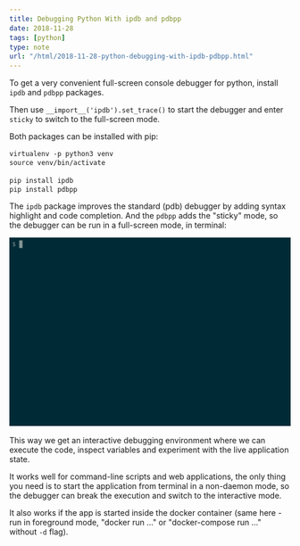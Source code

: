 ```yaml
---
title: Debugging Python With ipdb and pdbpp
date: 2018-11-28
tags: [python]
type: note
url: "/html/2018-11-28-python-debugging-with-ipdb-pdbpp.html"
---
```


To get a very convenient full-screen console debugger for python, install `ipdb` and `pdbpp` packages.

Then use `__import__('ipdb').set_trace()` to start the debugger and enter `sticky` to switch to the full-screen mode.

<!-- more -->

Both packages can be installed with pip:

```
virtualenv -p python3 venv
source venv/bin/activate

pip install ipdb
pip install pdbpp
```

The `ipdb` package improves the standard (pdb) debugger by adding syntax highlight and code completion.
And the `pdbpp` adds the "sticky" mode, so the debugger can be run in a full-screen mode, in terminal:

![debugger demo](/2018-11-28-python-degugging.gif)

This way we get an interactive debugging environment where we can execute the code, inspect variables and experiment with the live application state.

It works well for command-line scripts and web applications, the only thing you need is to start the application from terminal in a non-daemon mode, so the debugger can break the execution and switch to the interactive mode.

It also works if the app is started inside the docker container (same here - run in foreground mode, "docker run ..." or "docker-compose run ..." without `-d` flag).
